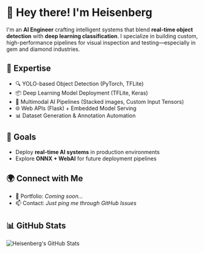 
# 👋 Hey there! I'm Heisenberg

I'm an **AI Engineer** crafting intelligent systems that blend **real-time object detection** with **deep learning classification**. I specialize in building custom, high-performance pipelines for visual inspection and testing—especially in gem and diamond industries.

## 🧠 Expertise

- 🔍 YOLO-based Object Detection (PyTorch, TFLite)
- 📦 Deep Learning Model Deployment (TFLite, Keras)
- 🧪 Multimodal AI Pipelines (Stacked images, Custom Input Tensors)
- 🌐 Web APIs (Flask) + Embedded Model Serving
- 📊 Dataset Generation & Annotation Automation



## 🎯 Goals
- Deploy **real-time AI systems** in production environments
- Explore **ONNX + WebAI** for future deployment pipelines

## 🌍 Connect with Me

- 🔗 Portfolio: *Coming soon...*
- 📫 Contact: *Just ping me through GitHub Issues*

## 📊 GitHub Stats

![Heisenberg's GitHub Stats](https://github-readme-stats.vercel.app/api?username=heisenburrger&show_icons=true&theme=radical)

